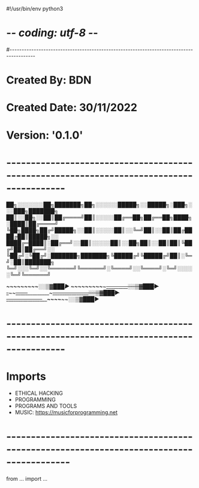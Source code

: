 #!/usr/bin/env python3  
# -*- coding: utf-8 -*-
#----------------------------------------------------------------------------------------
# Created By: BDN
# Created Date: 30/11/2022
# Version: '0.1.0'
# ----------------------------------------------------------------------------------------

 ██╗░░░░░░░██╗███████╗██╗░░░░░░█████╗░░█████╗░███╗░░░███╗███████╗
 ██║░░██╗░░██║██╔════╝██║░░░░░██╔══██╗██╔══██╗████╗░████║██╔════╝
 ╚██╗████╗██╔╝█████╗░░██║░░░░░██║░░╚═╝██║░░██║██╔████╔██║█████╗░░
  ████╔═████║░██╔══╝░░██║░░░░░██║░░██╗██║░░██║██║╚██╔╝██║██╔══╝░░
  ╚██╔╝░╚██╔╝░███████╗███████╗╚█████╔╝╚█████╔╝██║░╚═╝░██║███████╗
   ╚═╝░░░╚═╝░░╚══════╝╚══════╝░╚════╝░░╚════╝░╚═╝░░░░░╚═╝╚══════╝
   
________~~~~~_________________~~~______~_░░▒▓███►
 _~~_______________~~~~~~~__________~~~_________░░▒▓███►
_~~~~~~_____~~_________~~~_______________░░▒▓███► 								
  _______________~~_______~~~~____~~_░░▒▓███►	
  
# ----------------------------------------------------------------------------------------
# Imports
  - ETHICAL HACKING 
  - PROGRAMMING
  - PROGRAMS AND TOOLS
  - MUSIC: https://musicforprogramming.net
# -----------------------------------------------------------------------------------------
from ... import ...
